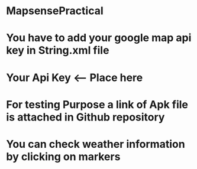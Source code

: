 # MapsensePractical
# You have to add your google map api key in String.xml file
# <string name="google_maps_key">Your Api Key</string>     <-- Place here
# For testing Purpose a link of Apk file is attached in Github repository

# You can check weather information by clicking on markers